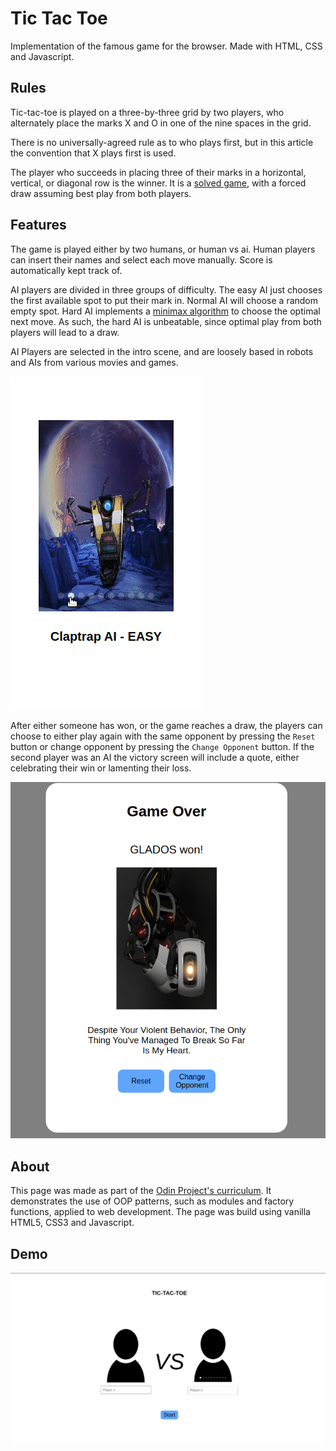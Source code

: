 # Tic Tac Toe

Implementation of the famous game for the browser. Made with HTML, CSS and Javascript.

## Rules

Tic-tac-toe is played on a three-by-three grid by two players, who alternately place the marks X and O in one of the nine spaces in the grid.

There is no universally-agreed rule as to who plays first, but in this article the convention that X plays first is used. 

The player who succeeds in placing three of their marks in a horizontal, vertical, or diagonal row is the winner. It is a [solved game](https://en.wikipedia.org/wiki/Solved_game), with a forced draw assuming best play from both players.

## Features

The game is played either by two humans, or human vs ai. Human players can insert their names and select each move manually. Score is automatically kept track of.

AI players are divided in three groups of difficulty. The easy AI just chooses the first available spot to put their mark in. Normal AI will choose a random empty spot. Hard AI implements a [minimax algorithm](https://en.wikipedia.org/wiki/Minimax) to choose the optimal next move. As such, the hard AI is unbeatable, since optimal play from both players will lead to a draw.

AI Players are selected in the intro scene, and are loosely based in robots and AIs from various movies and games.

![Carousel Demo](./images/carousel-demo.gif)

After either someone has won, or the game reaches a draw, the players can choose to either play again with the same opponent by pressing the `Reset` button or change opponent by pressing the `Change Opponent` button. If the second player was an AI the victory screen will include a quote, either celebrating their win or lamenting their loss.

![Game Over Screen Demo](./images/game-over-demo.gif)

## About

This page was made as part of the [Odin Project's curriculum](https://www.theodinproject.com/). It demonstrates the use of OOP patterns, such as modules and factory functions, applied to web development. The page was build using vanilla HTML5, CSS3 and Javascript.

## Demo

![Gameplay Demo](./images/demo.gif)